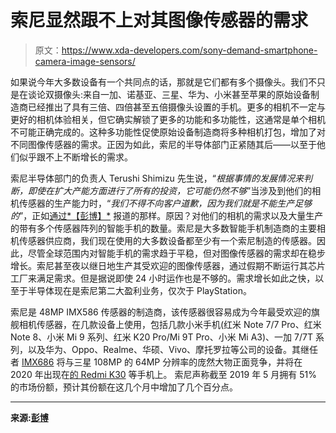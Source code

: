 # 索尼显然跟不上对其图像传感器的需求

> 原文：<https://www.xda-developers.com/sony-demand-smartphone-camera-image-sensors/>

如果说今年大多数设备有一个共同点的话，那就是它们都有多个摄像头。我们不只是在谈论双摄像头:来自一加、诺基亚、三星、华为、小米甚至苹果的原始设备制造商已经推出了具有三倍、四倍甚至五倍摄像头设置的手机。更多的相机不一定与更好的相机体验相关，但它确实解锁了更多的功能和多功能性，这通常是单个相机不可能正确完成的。这种多功能性促使原始设备制造商将多种相机打包，增加了对不同图像传感器的需求。正因为如此，索尼的半导体部门正紧随其后——以至于他们似乎跟不上不断增长的需求。

索尼半导体部门的负责人 Terushi Shimizu 先生说，“*根据事情的发展情况来判断，即使在扩大产能方面进行了所有的投资，它可能仍然不够*”当涉及到他们的相机传感器的生产能力时，“*我们不得不向客户道歉，因为我们就是不能生产足够的*”，正如[通过*【彭博】*](https://www.bloomberg.com/news/articles/2019-12-23/sony-can-t-make-image-sensors-fast-enough-to-keep-up-with-demand) 报道的那样。原因？对他们的相机的需求以及大量生产的带有多个传感器阵列的智能手机的数量。索尼是大多数智能手机制造商的主要相机传感器供应商，我们现在使用的大多数设备都至少有一个索尼制造的传感器。因此，尽管全球范围内对智能手机的需求趋于平稳，但对图像传感器的需求却在稳步增长。索尼甚至夜以继日地生产其受欢迎的图像传感器，通过假期不断运行其芯片工厂来满足需求。但是据说即使 24 小时运作也是不够的。需求增长如此之快，以至于半导体现在是索尼第二大盈利业务，仅次于 PlayStation。

索尼是 48MP IMX586 传感器的制造商，该传感器很容易成为今年最受欢迎的旗舰相机传感器，在几款设备上使用，包括几款小米手机(红米 Note 7/7 Pro、红米 Note 8、小米 Mi 9 系列、红米 K20 Pro/Mi 9T Pro、小米 Mi A3)、一加 7/7T 系列，以及华为、Oppo、Realme、华硕、Vivo、摩托罗拉等公司的设备。其继任者 [IMX686](https://www.xda-developers.com/sony-teases-imx686-image-sensor-2020-smartphones/) 将与三星 108MP 的 64MP 分辨率的庞然大物正面竞争，并将在 2020 年出现在[的 Redmi K30](https://www.xda-developers.com/xiaomi-redmi-k30-5g-4g-120hz-display-snapdragon-765g-64mp-sony-imx686-china-launch/) 等手机上。 索尼声称截至 2019 年 5 月拥有 51%的市场份额，预计其份额在这几个月中增加了几个百分点。

* * *

**来源:[彭博](https://www.bloomberg.com/news/articles/2019-12-23/sony-can-t-make-image-sensors-fast-enough-to-keep-up-with-demand)**